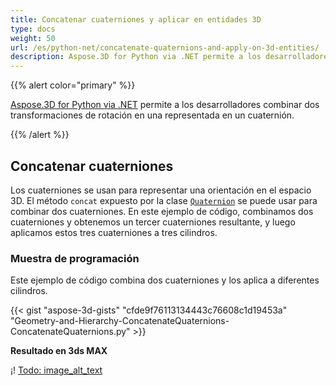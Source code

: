 ```yaml
---
title: Concatenar cuaterniones y aplicar en entidades 3D
type: docs
weight: 50
url: /es/python-net/concatenate-quaternions-and-apply-on-3d-entities/
description: Aspose.3D for Python via .NET permite a los desarrolladores combinar dos transformaciones de rotación en una representada en un cuaternión.
---
```

{{% alert color="primary" %}} 

[Aspose.3D for Python via .NET](https://www.aspose.com/products/3d) permite a los desarrolladores combinar dos transformaciones de rotación en una representada en un cuaternión.

{{% /alert %}} 
##  **Concatenar cuaterniones**
Los cuaterniones se usan para representar una orientación en el espacio 3D. El método `concat` expuesto por la clase [`Quaternion`](https://reference.aspose.com/3d/net/aspose.threed.utilities/quaternion) se puede usar para combinar dos cuaterniones. En este ejemplo de código, combinamos dos cuaterniones y obtenemos un tercer cuaterniones resultante, y luego aplicamos estos tres cuaterniones a tres cilindros.
###  **Muestra de programación**
Este ejemplo de código combina dos cuaterniones y los aplica a diferentes cilindros.

{{< gist "aspose-3d-gists" "cfde9f76113134443c76608c1d19453a" "Geometry-and-Hierarchy-ConcatenateQuaternions-ConcatenateQuaternions.py" >}}


**Resultado en 3ds MAX**

¡! [Todo: image_alt_text](concatenate-quaternions-and-apply-on-3d-entities_1.png)
